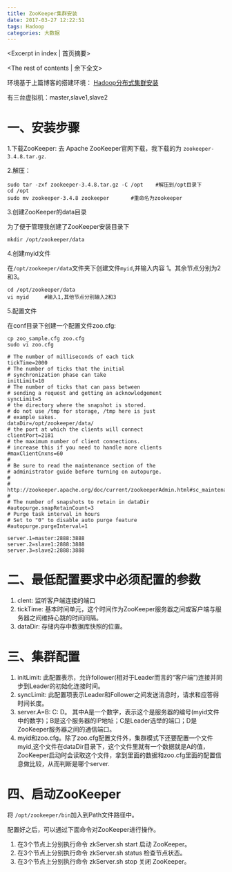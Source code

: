 ```yaml
---
title: ZooKeeper集群安装
date: 2017-03-27 12:22:51
tags: Hadoop 
categories: 大数据
---
```

<Excerpt in index | 首页摘要> 
<!-- more -->
<The rest of contents | 余下全文>

环境基于上篇博客的搭建环境： [Hadoop分布式集群安装](https://freeshow.github.io/BigData/Hadoop/Hadoop分布式集群安装/)

有三台虚拟机：master,slave1,slave2

# 一、安装步骤

1.下载ZooKeeper: 去 Apache ZooKeeper官网下载，我下载的为 `zookeeper-3.4.8.tar.gz`.

2.解压：

```
sudo tar -zxf zookeeper-3.4.8.tar.gz -C /opt 	#解压到/opt目录下
cd /opt
sudo mv zookeeper-3.4.8 zookeeper		#重命名为zookeeper
```
3.创建ZooKeeper的data目录

为了便于管理我创建了ZooKeeper安装目录下
```
mkdir /opt/zookeeper/data
```
4.创建myid文件

在`/opt/zookeeper/data`文件夹下创建文件`myid`,并输入内容 1。其余节点分别为2和3。

```
cd /opt/zookeeper/data
vi myid 	#输入1,其他节点分别输入2和3
```
5.配置文件

在conf目录下创建一个配置文件zoo.cfg:
```
cp zoo_sample.cfg zoo.cfg
sudo vi zoo.cfg
```

```
# The number of milliseconds of each tick
tickTime=2000
# The number of ticks that the initial 
# synchronization phase can take
initLimit=10
# The number of ticks that can pass between 
# sending a request and getting an acknowledgement
syncLimit=5
# the directory where the snapshot is stored.
# do not use /tmp for storage, /tmp here is just 
# example sakes.
dataDir=/opt/zookeeper/data/
# the port at which the clients will connect
clientPort=2181
# the maximum number of client connections.
# increase this if you need to handle more clients
#maxClientCnxns=60
#
# Be sure to read the maintenance section of the 
# administrator guide before turning on autopurge.
#
# http://zookeeper.apache.org/doc/current/zookeeperAdmin.html#sc_maintenance
#
# The number of snapshots to retain in dataDir
#autopurge.snapRetainCount=3
# Purge task interval in hours
# Set to "0" to disable auto purge feature
#autopurge.purgeInterval=1

server.1=master:2888:3888
server.2=slave1:2888:3888
server.3=slave2:2888:3888
```

# 二、最低配置要求中必须配置的参数
1. clent: 监听客户端连接的端口
2. tickTime: 基本时间单元，这个时间作为ZooKeeper服务器之间或客户端与服务器之间维持心跳的时间间隔。
3. dataDir: 存储内存中数据库快照的位置。

# 三、集群配置

1. initLimit: 此配置表示，允许follower(相对于Leader而言的“客户端”)连接并同步到Leader的初始化连接时间。
2. syncLimit: 此配置项表示Leader和Follower之间发送消息时，请求和应答得时间长度。
3. server.A=B: C: D。 其中A是一个数字，表示这个是服务器的编号(myid文件中的数字)；B是这个服务器的IP地址；C是Leader选举的端口；D是ZooKeeper服务器之间的通信端口。
4. myid和zoo.cfg。除了zoo.cfg配置文件外，集群模式下还要配置一个文件myid,这个文件在dataDir目录下，这个文件里就有一个数据就是A的值，ZooKeeper启动时会读取这个文件，拿到里面的数据和zoo.cfg里面的配置信息做比较，从而判断是哪个server.

# 四、启动ZooKeeper

将 `/opt/zookeeper/bin`加入到Path文件路径中。

配置好之后，可以通过下面命令对ZooKeeper进行操作。
1. 在3个节点上分别执行命令 zkServer.sh start 启动 ZooKeeper。
2. 在3个节点上分别执行命令 zkServer.sh status 检查节点状态。
3. 在3个节点上分别执行命令 zkServer.sh stop 关闭 ZooKeeper。

